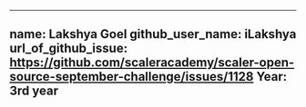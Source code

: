 ----
name: Lakshya Goel
github_user_name: iLakshya
url_of_github_issue: https://github.com/scaleracademy/scaler-open-source-september-challenge/issues/1128
Year: 3rd year
----